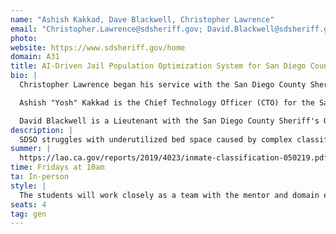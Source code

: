 ```yaml
---
name: "Ashish Kakkad, Dave Blackwell, Christopher Lawrence"
email: "Christopher.Lawrence@sdsheriff.gov; David.Blackwell@sdsheriff.gov; Ashish.Kakkad@sdsheriff.gov"
photo:
website: https://www.sdsheriff.gov/home
domain: A31
title: AI-Driven Jail Population Optimization System for San Diego County Sheriff's Office
bio: |
  Christopher Lawrence began his service with the San Diego County Sheriff's Office as a Deputy Explorer in 1999 and officially joined as a Deputy Sheriff in 2005, serving in various assignments including the Human Trafficking Task Force and Criminal Intelligence Detail. He was promoted to Sergeant in 2016, then to Lieutenant in 2021, taking on leadership roles in multiple units including the Threat Assessment Group and Communications Center. In 2023, he became Captain of the North Coastal Station and later led the Major Crimes Division. By November 2024, he was promoted to Commander, overseeing all seven of the Sheriff's detention facilities. Christopher holds a bachelor’s degree in Criminal Justice Management and is a graduate of several advanced leadership programs; he is also a husband and father of two daughters and a son.

  Ashish "Yosh" Kakkad is the Chief Technology Officer (CTO) for the San Diego County Sheriff's Office, a position he has held since 2013 after joining the department in 2002. As CTO, he oversees the technology budget, contracts, and long-term technology strategy, ensuring alignment with the department’s strategic goals. He also manages the Wireless Services Division, which supports over 116 agencies and more than 20,000 radios across San Diego and Imperial counties. Prior to his current role, Yosh led the development of a regional data-sharing platform used by over 70 agencies and 12,000 users. A first-generation Indian immigrant and U.S. Air Force veteran, he holds a Bachelor’s in Computer Science, an MBA in IT Management, and is a devoted husband and father of three.

  David Blackwell is a Lieutenant with the San Diego County Sheriff's Office. He leads the Operational Technology Unit within the Technology Services Division. In his role as a leader of OTU, Lt. Blackwell is responsible for aligning and supporting the Office's technology roadmap with operational priorities as well as implementation and rollout of any tech that impacts operations. Lt. Blackwell has been with the Sheriff's office for over 20 years and has extensive operational knowledge as well as has developed several critical enterprise applications.
description: |
  SDSO struggles with underutilized bed space caused by complex classification restrictions. The existing manual or semi-automated decision-making process limits Jail Population Management Unit (JPMU)’s ability to respond quickly and accurately to changes in jail population demographics and availability. A more intelligent, automated system is required to streamline this process and improve overall efficiency.
summer: |
  https://lao.ca.gov/reports/2019/4023/inmate-classification-050219.pdf
time: Fridays at 10am
ta: In-person
style: |
  The students will work closely as a team with the mentor and domain experts as needed. They will have access to the resources necessary for successful capstone.
seats: 4
tag: gen
---
```

